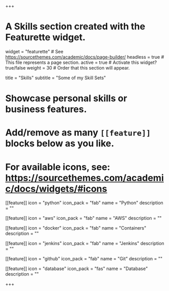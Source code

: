 +++
# A Skills section created with the Featurette widget.
widget = "featurette"  # See https://sourcethemes.com/academic/docs/page-builder/
headless = true  # This file represents a page section.
active = true  # Activate this widget? true/false
weight = 30  # Order that this section will appear.

title = "Skills"
subtitle = "Some of my Skill Sets"

# Showcase personal skills or business features.
# 
# Add/remove as many `[[feature]]` blocks below as you like.
# 
# For available icons, see: https://sourcethemes.com/academic/docs/widgets/#icons

[[feature]]
  icon = "python"
  icon_pack = "fab"
  name = "Python"
  description = ""
  
[[feature]]
  icon = "aws"
  icon_pack = "fab"
  name = "AWS"
  description = ""  
  
[[feature]]
  icon = "docker"
  icon_pack = "fab"
  name = "Containers"
  description = ""

[[feature]]
  icon = "jenkins"
  icon_pack = "fab"
  name = "Jenkins"
  description = ""

[[feature]]
  icon = "github"
  icon_pack = "fab"
  name = "Git"
  description = ""

[[feature]]
  icon = "database"
  icon_pack = "fas"
  name = "Database"
  description = ""

+++

